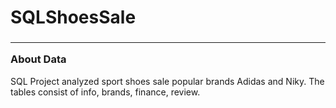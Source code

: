 # SQLShoesSale

<h3><hr> About Data </h3>
SQL Project analyzed sport shoes sale popular brands Adidas and Niky.
The tables consist of info, brands, finance, review.

